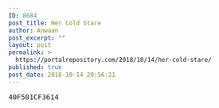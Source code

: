 ```yaml
---
ID: 8684
post_title: Her Cold Stare
author: Anwaan
post_excerpt: ""
layout: post
permalink: >
  https://portalrepository.com/2018/10/14/her-cold-stare/
published: true
post_date: 2018-10-14 20:56:21
---
```

<pre>40F501CF3614</pre>